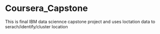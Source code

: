 # Coursera_Capstone
This is final IBM data sciennce capstone project  and uses loctation data to serach/identify/cluster location
